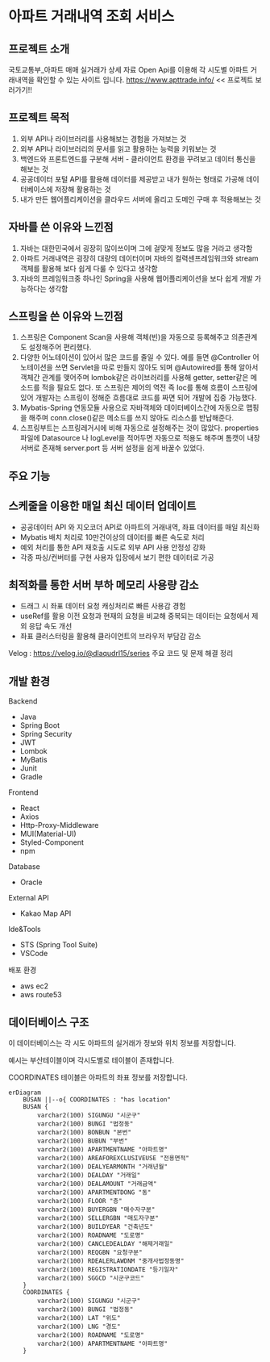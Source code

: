 # 아파트 거래내역 조회 서비스

## 프로젝트 소개
국토교통부_아파트 매매 실거래가 상세 자료 Open Api를 이용해 각 시도별 아파트 거래내역을 확인할 수 있는 사이트 입니다.
<https://www.apttrade.info/> << 프로젝트 보러가기!!

## 프로젝트 목적
1. 외부 API나 라이브러리를 사용해보는 경험을 가져보는 것
2. 외부 API나 라이브러리의 문서를 읽고 활용하는 능력을 키워보는 것
3. 백엔드와 프론트엔드를 구분해 서버 - 클라이언트 환경을 꾸려보고 데이터 통신을 해보는 것
4. 공공데이터 포털 API를 활용해 데이터를 제공받고 내가 원하는 형태로 가공해 데이터베이스에 저장해 활용하는 것
5. 내가 만든 웹어플리케이션을 클라우드 서버에 올리고 도메인 구매 후 적용해보는 것

## 자바를 쓴 이유와 느낀점
1. 자바는 대한민국에서 굉장히 많이쓰이며 그에 걸맞게 정보도 많을 거라고 생각함
2. 아파트 거래내역은 굉장히 대량의 데이터이며 자바의 컬력센프레임워크와 stream객체를 활용해 보다 쉽게 다룰 수 있다고 생각함
3. 자바의 프레임워크중 하나인 Spring을 사용해 웹어플리케이션을 보다 쉽게 개발 가능하다는 생각함

## 스프링을 쓴 이유와 느낀점
1. 스프링은 Component Scan을 사용해 객체(빈)을 자동으로 등록해주고 의존관계도 설정해주어 편리했다.
2. 다양한 어노테이션이 있어서 많은 코드를 줄일 수 있다. 예를 들면 @Controller 어노테이션을 쓰면 Servlet을 따로 만들지 않아도 되며 @Autowired를 통해 알아서 객체간 관계를 맺어주며 lombok같은 라이브러리를 사용해 getter, setter같은 메소드를 적을 필요도 없다.
   또 스프링은 제어의 역전 즉 Ioc를 통해 흐름이 스프링에 있어 개발자는 스프링이 정해준 흐름대로 코드를 짜면 되어 개발에 집중 가능했다.
4. Mybatis-Spring 연동모듈 사용으로 자바객체와 데이터베이스간에 자동으로 맵핑을 해주며 conn.close()같은 메소드를 쓰지 않아도 리소스를 반납해준다.
5. 스프링부트는 스프링레거시에 비해 자동으로 설정해주는 것이 많았다. properties 파일에 Datasource 나 logLevel을 적어두면 자동으로 적용도 해주며 톰캣이 내장서버로 존재해 server.port 등 서버 설정을 쉽게 바꿀수 있었다.

## 주요 기능
## 스케줄을 이용한 매일 최신 데이터 업데이트
 - 공공데이터 API 와 지오코더 API로 아파트의 거래내역, 좌표 데이터를 매일 최신화
 - Mybatis 배치 처리로 10만건이상의 데이터를 빠른 속도로 처리
 - 예외 처리를 통한 API 재호출 시도로 외부 API 사용 안정성 강화
 - 각종 파싱/컨버터를 구현 사용자 입장에서 보기 편한 데이터로 가공

## 최적화를 통한 서버 부하 메모리 사용량 감소
 - 드래그 시 좌표 데이터 요청 캐싱처리로 빠른 사용감 경험
 - useRef를 활용 이전 요청과 현재의 요청을 비교해 중복되는 데이터는 요청에서 제외 응답 속도 개선
 - 좌표 클러스터링을 활용해 클라이언트의 브라우저 부담감 감소

Velog : https://velog.io/@dlaqudrl15/series 주요 코드 및 문제 해결 정리

## 개발 환경
Backend
- Java
- Spring Boot
- Spring Security
- JWT
- Lombok
- MyBatis
- Junit
- Gradle
  
Frontend
- React
- Axios
- Http-Proxy-Middleware
- MUI(Material-UI)
- Styled-Component
- npm

Database
- Oracle
  
External API
- Kakao Map API

Ide&Tools
- STS (Spring Tool Suite)
- VSCode

배포 환경
- aws ec2
- aws route53

## 데이터베이스 구조
이 데이터베이스는 각 시도 아파트의 실거래가 정보와 위치 정보를 저장합니다.

예시는 부산테이블이며 각시도별로 테이블이 존재합니다.

COORDINATES 테이블은 아파트의 좌표 정보를 저장합니다.
```mermaid
erDiagram
    BUSAN ||--o{ COORDINATES : "has location"
    BUSAN {
        varchar2(100) SIGUNGU "시군구"
        varchar2(100) BUNGI "법정동"
        varchar2(100) BONBUN "본번"
        varchar2(100) BUBUN "부번"
        varchar2(100) APARTMENTNAME "아파트명"
        varchar2(100) AREAFOREXCLUSIVEUSE "전용면적"
        varchar2(100) DEALYEARMONTH "거래년월"
        varchar2(100) DEALDAY "거래일"
        varchar2(100) DEALAMOUNT "거래금액"
        varchar2(100) APARTMENTDONG "동"
        varchar2(100) FLOOR "층"
        varchar2(100) BUYERGBN "매수자구분"
        varchar2(100) SELLERGBN "매도자구분"
        varchar2(100) BUILDYEAR "건축년도"
        varchar2(100) ROADNAME "도로명"
        varchar2(100) CANCLEDEALDAY "해제거래일"
        varchar2(100) REQGBN "요청구분"
        varchar2(100) RDEALERLAWDNM "중개사법정동명"
        varchar2(100) REGISTRATIONDATE "등기일자"
        varchar2(100) SGGCD "시군구코드"
    }
    COORDINATES {
        varchar2(100) SIGUNGU "시군구"
        varchar2(100) BUNGI "법정동"
        varchar2(100) LAT "위도"
        varchar2(100) LNG "경도"
        varchar2(100) ROADNAME "도로명"
        varchar2(100) APARTMENTNAME "아파트명"
    }
  ```

